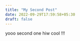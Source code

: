 ```yaml
---
title: "My Second Post"
date: 2022-09-29T17:59:58+05:30
draft: false
---
```


yooo second one hiw cool !!!